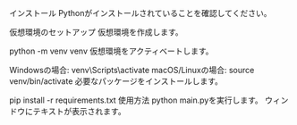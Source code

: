 インストール
Pythonがインストールされていることを確認してください。

仮想環境のセットアップ
仮想環境を作成します。

python -m venv venv
仮想環境をアクティベートします。

Windowsの場合:
venv\Scripts\activate
macOS/Linuxの場合:
source venv/bin/activate
必要なパッケージをインストールします。

pip install -r requirements.txt
使用方法
python main.pyを実行します。
ウィンドウにテキストが表示されます。